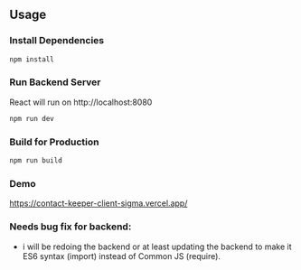 ## Usage

### Install Dependencies

```bash
npm install
```

### Run Backend Server

React will run on http://localhost:8080

```bash
npm run dev
```

### Build for Production

```bash
npm run build
```

### Demo
https://contact-keeper-client-sigma.vercel.app/

### Needs bug fix for backend:
- i will be redoing the backend or at least updating the backend to make it ES6 syntax (import) instead of Common JS (require).
